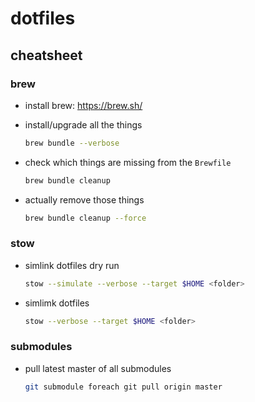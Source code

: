 # dotfiles

## cheatsheet

### brew

- install brew: https://brew.sh/

- install/upgrade all the things

  ```sh
  brew bundle --verbose
  ```

- check which things are missing from the `Brewfile`

  ```sh
  brew bundle cleanup
  ```

- actually remove those things

  ```sh
  brew bundle cleanup --force
  ```

### stow

- simlink dotfiles dry run

  ```sh
  stow --simulate --verbose --target $HOME <folder>
  ```

- simlimk dotfiles

  ```sh
  stow --verbose --target $HOME <folder>
  ```

### submodules

- pull latest master of all submodules

  ```sh
  git submodule foreach git pull origin master
  ```
